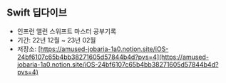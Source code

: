 ## Swift 딥다이브

- 인프런 앨런 스위프트 마스터 공부기록
- 기간: 22년 12월 ~ 23년 02월 
- 저장소: [https://amused-jobaria-1a0.notion.site/iOS-24bf6107c65b4bb38271605d57844b4d?pvs=4](https://amused-jobaria-1a0.notion.site/iOS-24bf6107c65b4bb38271605d57844b4d?pvs=4)

